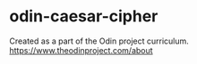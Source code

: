 # odin-caesar-cipher

Created as a part of the Odin project curriculum. https://www.theodinproject.com/about
